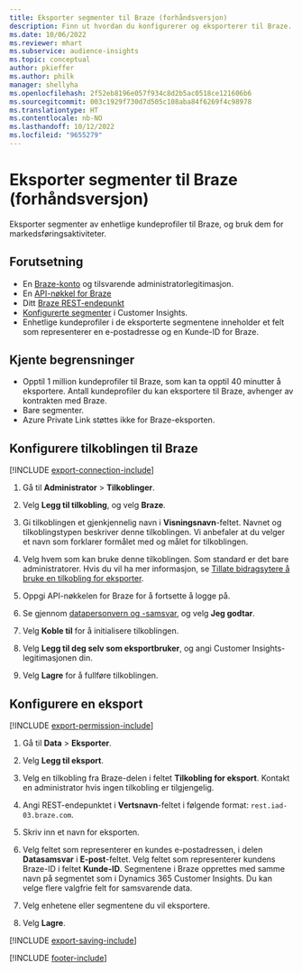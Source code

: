 ```yaml
---
title: Eksporter segmenter til Braze (forhåndsversjon)
description: Finn ut hvordan du konfigurerer og eksporterer til Braze.
ms.date: 10/06/2022
ms.reviewer: mhart
ms.subservice: audience-insights
ms.topic: conceptual
author: pkieffer
ms.author: philk
manager: shellyha
ms.openlocfilehash: 2f52eb8196e057f934c8d2b5ac0518ce121606b6
ms.sourcegitcommit: 003c1929f730d7d505c108aba84f6269f4c98978
ms.translationtype: HT
ms.contentlocale: nb-NO
ms.lasthandoff: 10/12/2022
ms.locfileid: "9655279"
---
```

# <a name="export-segments-to-braze-preview"></a>Eksporter segmenter til Braze (forhåndsversjon)

Eksporter segmenter av enhetlige kundeprofiler til Braze, og bruk dem for markedsføringsaktiviteter.

## <a name="prerequisites"></a>Forutsetning

- En [Braze-konto](https://www.braze.com/) og tilsvarende administratorlegitimasjon.
- En [API-nøkkel for Braze](https://www.braze.com/docs/api/basics/)
- Ditt [Braze REST-endepunkt](https://www.braze.com/docs/api/basics/#api-definitions) 
- [Konfigurerte segmenter](segments.md) i Customer Insights.
- Enhetlige kundeprofiler i de eksporterte segmentene inneholder et felt som representerer en e-postadresse og en Kunde-ID for Braze.

## <a name="known-limitations"></a>Kjente begrensninger

- Opptil 1 million kundeprofiler til Braze, som kan ta opptil 40 minutter å eksportere. Antall kundeprofiler du kan eksportere til Braze, avhenger av kontrakten med Braze.
- Bare segmenter.
- Azure Private Link støttes ikke for Braze-eksporten.

## <a name="set-up-connection-to-braze"></a>Konfigurere tilkoblingen til Braze

[!INCLUDE [export-connection-include](includes/export-connection-admn.md)]

1. Gå til **Administrator** > **Tilkoblinger**.

1. Velg **Legg til tilkobling**, og velg **Braze**.

1. Gi tilkoblingen et gjenkjennelig navn i **Visningsnavn**-feltet. Navnet og tilkoblingstypen beskriver denne tilkoblingen. Vi anbefaler at du velger et navn som forklarer formålet med og målet for tilkoblingen.

1. Velg hvem som kan bruke denne tilkoblingen. Som standard er det bare administratorer. Hvis du vil ha mer informasjon, se [Tillate bidragsytere å bruke en tilkobling for eksporter](connections.md#allow-contributors-to-use-a-connection-for-exports).

1. Oppgi API-nøkkelen for Braze for å fortsette å logge på.

1. Se gjennom [datapersonvern og -samsvar](connections.md#data-privacy-and-compliance), og velg **Jeg godtar**.

1. Velg **Koble til** for å initialisere tilkoblingen.

1. Velg **Legg til deg selv som eksportbruker**, og angi Customer Insights-legitimasjonen din.

1. Velg **Lagre** for å fullføre tilkoblingen.

## <a name="configure-an-export"></a>Konfigurere en eksport

[!INCLUDE [export-permission-include](includes/export-permission.md)]

1. Gå til **Data** > **Eksporter**.

1. Velg **Legg til eksport**.

1. Velg en tilkobling fra Braze-delen i feltet **Tilkobling for eksport**. Kontakt en administrator hvis ingen tilkobling er tilgjengelig.

1. Angi REST-endepunktet i **Vertsnavn**-feltet i følgende format: `rest.iad-03.braze.com`.

1. Skriv inn et navn for eksporten.

1. Velg feltet som representerer en kundes e-postadressen, i delen **Datasamsvar** i **E-post**-feltet. Velg feltet som representerer kundens Braze-ID i feltet **Kunde-ID**. Segmentene i Braze opprettes med samme navn på segmentet som i Dynamics 365 Customer Insights. Du kan velge flere valgfrie felt for samsvarende data.

1. Velg enhetene eller segmentene du vil eksportere.

1. Velg **Lagre**.

[!INCLUDE [export-saving-include](includes/export-saving.md)]

[!INCLUDE [footer-include](includes/footer-banner.md)]
